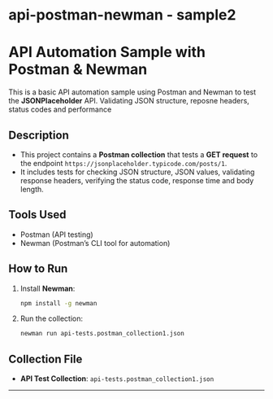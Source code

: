 # api-postman-newman - sample2
# API Automation Sample with Postman & Newman

This is a basic API automation sample using Postman and Newman to test the **JSONPlaceholder** API.
Validating JSON structure, reposne headers, status codes and performance

##  Description

- This project contains a **Postman collection** that tests a **GET request** to the endpoint `https://jsonplaceholder.typicode.com/posts/1`.
- It includes tests for checking JSON structure, JSON values, validating response headers, verifying the status code, response time and body length.

##  Tools Used

- Postman (API testing)
- Newman (Postman’s CLI tool for automation)

##  How to Run

1. Install **Newman**:
    ```bash
    npm install -g newman
    ```
2. Run the collection:
    ```bash
    newman run api-tests.postman_collection1.json
    ```

##  Collection File

- **API Test Collection**: `api-tests.postman_collection1.json`

---
